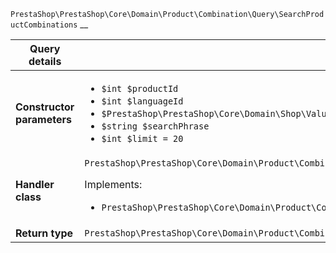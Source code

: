 `PrestaShop\PrestaShop\Core\Domain\Product\Combination\Query\SearchProductCombinations`
__

| Query details              |    |
| -------------------------- | -- |
| **Constructor parameters** | <ul> <li>`$int $productId`</li>  <li>`$int $languageId`</li>  <li>`$PrestaShop\PrestaShop\Core\Domain\Shop\ValueObject\ShopConstraint $shopConstraint`</li>  <li>`$string $searchPhrase`</li>  <li>`$int $limit = 20`</li> </ul> |
| **Handler class**          | `PrestaShop\PrestaShop\Core\Domain\Product\Combination\QueryHandler\SearchProductCombinationsHandler`  <p> Implements: </p> <ul>  <li>`PrestaShop\PrestaShop\Core\Domain\Product\Combination\QueryHandler\SearchProductCombinationsHandlerInterface`</li>  |
| **Return type** |  `PrestaShop\PrestaShop\Core\Domain\Product\Combination\QueryResult\ProductCombinationsCollection`  |
